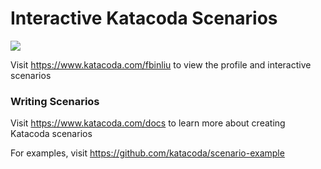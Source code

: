# Interactive Katacoda Scenarios

[![](http://shields.katacoda.com/katacoda/fbinliu/count.svg)](https://www.katacoda.com/fbinliu "Get your profile on Katacoda.com")

Visit https://www.katacoda.com/fbinliu to view the profile and interactive scenarios

### Writing Scenarios
Visit https://www.katacoda.com/docs to learn more about creating Katacoda scenarios

For examples, visit https://github.com/katacoda/scenario-example
